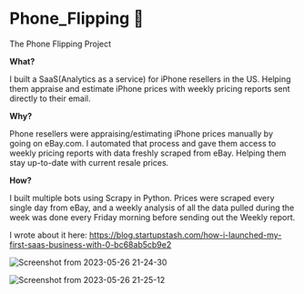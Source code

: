 # Phone_Flipping 📱
The Phone Flipping Project

**What?**

I built a SaaS(Analytics as a service) for iPhone resellers in the US. 
Helping them appraise and estimate iPhone prices with weekly pricing reports sent directly to their email.

**Why?**

Phone resellers were appraising/estimating iPhone prices manually by going on eBay.com.
I automated that process and gave them access to weekly pricing reports with data freshly scraped from eBay.
Helping them stay up-to-date with current resale prices.

**How?**

I built multiple bots using Scrapy in Python.
Prices were scraped every single day from eBay, and a weekly analysis of all the data pulled during the week was done every Friday morning before sending out the Weekly report.

I wrote about it here: https://blog.startupstash.com/how-i-launched-my-first-saas-business-with-0-bc68ab5cb9e2

![Screenshot from 2023-05-26 21-24-30](https://github.com/tanweerali/Phone_Flipping/assets/21012014/0cfbcc7e-78f2-46d6-a8d7-1a50a31a4755)

![Screenshot from 2023-05-26 21-25-12](https://github.com/tanweerali/Phone_Flipping/assets/21012014/ecdc4c32-f4f1-4af4-bb28-ca5ea1d8f17e)
